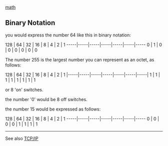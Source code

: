 [math](index.md)

## Binary Notation

you would express the number 64 like this in binary notation:


128 | 64 | 32  | 16 | 8 | 4 | 2 | 1
-----|-----|-----|-----|-----|-----|-----
0 | 1 | 0 | 0  | 0 | 0 | 0 | 0


The number 255 is the largest number you can represent as an octet, as follows:


128 | 64 | 32 | 16 | 8 | 4 | 2 | 1
|-----|-----|-----|-----|-----|-----|-----|
1 | 1 | 1 | 1 | 1 | 1 | 1 | 1

or 8 'on' switches.

the number '0' would be 8 off switches.

the number 15 would be expressed as follows:


128 | 64 | 32 | 16 | 8 | 4 | 2 | 1
-----|-----|-----|-----|-----|-----|-----
0 | 0 | 0 | 0 | 1 | 1 | 1 | 1



---

See also [TCP/IP](../networks/TCP-IP.md)
